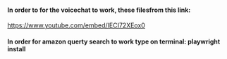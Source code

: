 #### In order to for the voicechat to work, these filesfrom this link: 
https://www.youtube.com/embed/IECI72XEox0

#### In order for amazon querty search to work type on terminal: playwright install